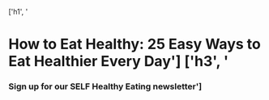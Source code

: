 ['h1', '<h1>How to Eat Healthy: 25 Easy Ways to Eat Healthier Every Day']
['h3', '<h3>Sign up for our SELF Healthy Eating newsletter']